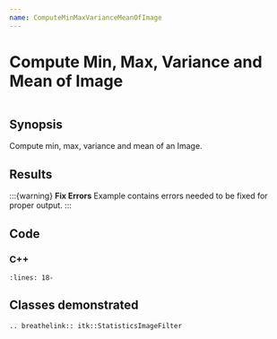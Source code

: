 ```yaml
---
name: ComputeMinMaxVarianceMeanOfImage
---
```


# Compute Min, Max, Variance and Mean of Image

```{index} single: StatisticsImageFilter single: min single: max single: variance single: mean
```

## Synopsis

Compute min, max, variance and mean of an Image.

## Results

:::{warning}
**Fix Errors**
Example contains errors needed to be fixed for proper output.
:::

## Code

### C++

```{literalinclude} Code.cxx
:lines: 18-
```

## Classes demonstrated

```{eval-rst}
.. breathelink:: itk::StatisticsImageFilter
```

